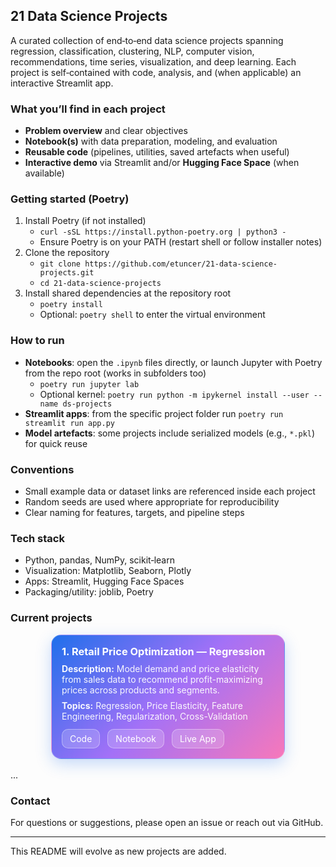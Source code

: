 ## 21 Data Science Projects

A curated collection of end‑to‑end data science projects spanning regression, classification, clustering, NLP, computer vision, recommendations, time series, visualization, and deep learning. Each project is self‑contained with code, analysis, and (when applicable) an interactive Streamlit app.

### What you’ll find in each project
-   **Problem overview** and clear objectives
-   **Notebook(s)** with data preparation, modeling, and evaluation
-   **Reusable code** (pipelines, utilities, saved artefacts when useful)
-   **Interactive demo** via Streamlit and/or **Hugging Face Space** (when available)

### Getting started (Poetry)
1. Install Poetry (if not installed)
   - `curl -sSL https://install.python-poetry.org | python3 -`
   - Ensure Poetry is on your PATH (restart shell or follow installer notes)
2. Clone the repository
   - `git clone https://github.com/etuncer/21-data-science-projects.git`
   - `cd 21-data-science-projects`
3. Install shared dependencies at the repository root
   - `poetry install`
   - Optional: `poetry shell` to enter the virtual environment

### How to run
-   **Notebooks**: open the `.ipynb` files directly, or launch Jupyter with Poetry from the repo root (works in subfolders too)
    - `poetry run jupyter lab`
    - Optional kernel: `poetry run python -m ipykernel install --user --name ds-projects`
-   **Streamlit apps**: from the specific project folder run `poetry run streamlit run app.py`
-   **Model artefacts**: some projects include serialized models (e.g., `*.pkl`) for quick reuse

### Conventions
-   Small example data or dataset links are referenced inside each project
-   Random seeds are used where appropriate for reproducibility
-   Clear naming for features, targets, and pipeline steps

### Tech stack
-   Python, pandas, NumPy, scikit‑learn
-   Visualization: Matplotlib, Seaborn, Plotly
-   Apps: Streamlit, Hugging Face Spaces
-   Packaging/utility: joblib, Poetry

### Current projects

<div align="center">
  <div style="display:flex; flex-wrap:wrap; gap:16px; justify-content:center;">
    <div style="width:340px; border:1px solid rgba(255,255,255,0.25); border-radius:16px; padding:16px; background:linear-gradient(135deg,#1f6feb 0%,#a371f7 50%,#f778ba 100%); box-shadow:0 8px 24px rgba(31,111,235,0.25); text-align:left; color:#fff;">
      <h3 style="margin:0 0 8px 0; line-height:1.3;">1. Retail Price Optimization — Regression</h3>
      <p style="margin:0 0 8px 0; opacity:0.95;"><b>Description:</b> Model demand and price elasticity from sales data to recommend profit-maximizing prices across products and segments.</p>
      <p style="margin:0 0 12px 0; opacity:0.95;"><b>Topics:</b> Regression, Price Elasticity, Feature Engineering, Regularization, Cross-Validation</p>
      <div style="display:flex; gap:12px; flex-wrap:wrap;">
        <a href="1.%20Retail%20Price%20Optimization%20-%20Regression/" style="background:rgba(255,255,255,0.18); color:#ffffff; padding:6px 12px; border-radius:10px; text-decoration:none; border:1px solid rgba(255,255,255,0.35);">Code</a>
        <a href="1.%20Retail%20Price%20Optimization%20-%20Regression/Retail%20Price%20Optimization.ipynb" style="background:rgba(255,255,255,0.18); color:#ffffff; padding:6px 12px; border-radius:10px; text-decoration:none; border:1px solid rgba(255,255,255,0.35);">Notebook</a>
        <a href="https://huggingface.co/spaces/etuncer/retail-price-optimization-regression" style="background:rgba(255,255,255,0.18); color:#ffffff; padding:6px 12px; border-radius:10px; text-decoration:none; border:1px solid rgba(255,255,255,0.35);">Live App</a>
      </div>
    </div>
  </div>
</div>
<br>
...

### Contact
For questions or suggestions, please open an issue or reach out via GitHub.

---

This README will evolve as new projects are added.